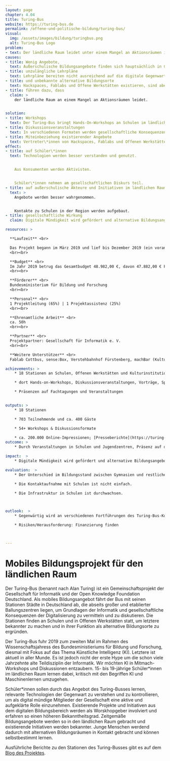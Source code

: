 ```yaml
---
layout: page
chapter: 4.04
title: Turing-Bus
website: https://turing-bus.de
permalink: /offene-und-politische-bildung/turing-bus/
visual:
  img: /assets/images/bildung/turingbus.png
  alt: Turing-Bus Logo
problem:
- text: Der ländliche Raum leidet unter einem Mangel an Aktionsräumen im Bereich der digitalen Bildung.
causes:
- title: Wenig Angebote,
  text: Außerschulische Bildungsangebote finden sich hauptsächlich in Großstädten und Ballungszentren.
- title: unzulängliche Lehrpläne
  text: Lehrpläne bereiten nicht ausreichend auf die digitale Gegenwart und Zukunft vor.
- title: und unbekannte alternative Bildungsorte
  text: Hackspaces, Fablabs und Offene Werkstätten existieren, sind aber oft nicht (ausreichend) bekannt.
- title: führen dazu, dass
  claim: >
    der ländliche Raum an einem Mangel an Aktionsräumen leidet.


solution:
- title: Workshops
  text: Der Turing-Bus bringt Hands-On-Workshops an Schulen im ländlichen Raum, die ohne Vorbildung an Themen der Informatik heranführen.
- title: Diskussionsveranstaltungen
  text: In verschiedenen Formaten werden gesellschaftliche Konsequenzen der Digitalisierung mit Vertreter\*innen aus Politik und Wirtschaft diskutiert.
- title: Miteinbeziehung existierender Angebote
  text: Vertreter\*innen von Hackspaces, Fablabs und Offenen Werkstätten werden als Workshopleiter und als Diskussionsteilnehmer\*innen miteinbezogen.
effect:
- title: auf Schüler\*innen
  text: Technologien werden besser verstanden und genutzt.


    Aus Konsumenten werden Aktivisten.


    Schüler\*innen nehmen am gesellschaftlichen Diskurs teil.
- title: auf außerschulische Akteure und Initiativen im ländlichen Raum
  text: >
    Angebote werden besser wahrgenommen.


    Kontakte zu Schulen in der Region werden aufgebaut.
- title: gesellschaftliche Wirkung
  claim: Digitale Mündigkeit wird gefördert und alternative Bildungsangebote werden relevanter.

resources: >

  **Laufzeit** <br>

  Das Projekt begann im März 2019 ​und lief bis Dezember 2019 (ein vorangegangenes Projekt des Turing-Busses lief von Februar 2018 bis Dezember 2018).
  <br><br>

  **Budget** <br>
  Im Jahr 2019 betrug das Gesamtbudget 48.982,00 €, davon 47.882,00 € Personalmittel und 1.100,00 € Sachkosten. Das Projekt war zu 100% finanziert.
  <br><br>

  **Förderer** <br>
  Bundesministerium für Bildung und Forschung
  <br><br>

  **Personal** <br>
  1 Projektleitung (65%) | 1 Projektassistenz (25%)
  <br><br>

  **Ehrenamtliche Arbeit** <br>
  ca. 50h
  <br><br>

  **Partner** <br>
  Projektpartner: Gesellschaft für Informatik e. V.
  <br><br>

  **Weitere Unterstützer** <br>
  Fablab Cottbus, sense:Box, Verstehbahnhof Fürstenberg, machBar (Kulturzentrum Freiland), Technikschule clever.inside Lübbenau, Pestalozzi-Fröbel-Haus in Berlin-Schöneberg, Otto-Hahn-Gymnasium in Gifhorn (NDS), Wilhelm-Busch-Gymnasium in Stadthagen (NDS), Ratsgymnasium Minden (NRW), Gymnasium Hermeskeil (RLP), Siebenpfeiffer-Gymnasium Kusel (RLP), Hans-Purrmann-Gymnasium in Speyer (RLP), Deutsches Museum Bonn (NRW), Kino Babylon in Berlin, John-Lennon-Gymnasium in Berlin, KI und wir*, Festung Mark in Magdeburg

achievements: >
    * 18 Stationen an Schulen, Offenen Werkstätten und Kulturinstitutionen in Brandenburg, Sachsen-Anhalt, Rheinland-Pfalz, Sachsen, Niedersachsen und Nordrhein-Westfalen mit jeweils zwischen 10 bis 120 Teilnehmenden, vorwiegend Schülerinnen und Schüler zwischen 15 und 19 Jahren

    * dort Hands-on-Workshops, Diskussionsveranstaltungen, Vorträge, Spiele sowohl als kurze 90-min-Workshops im regulären Unterrichtsablauf als auch als eigener Projekttag für eine oder mehrere Klassenstufen und klassen- und jahrgangsübergreifend oder als Teil eines Schulprojekttags (Templin) sowie als außerschulische Veranstaltung.

    * Präsenzen auf Fachtagungen und Veranstaltungen


outputs: >
    * 18 Stationen

    * 703 Teilnehmende und ca. 400 Gäste

    * 54+ Workshops & Diskussionsformate

    * ca. 200.000 Online-Impressionen; [Presseberichte](https://turing-bus.de/presse/) in Print und Digital
outcome: >
    * Durch Veranstaltungen in Schulen und Jugendzentren, Präsenz auf der Webseite und in den sozialen Medien wird ein Beitrag zur Verbreitung digitaler Bildungsangebote geleistet.

impact:  >
    * Digitale Mündigkeit wird gefördert und alternative Bildungsangebote werden relevanter.

evaluation:  >
    * Der Unterschied im Bildungsstand zwischen Gymnasien und restlichen Schulformen ist signifikant.

    * Die Kontaktaufnahme mit Schulen ist nicht einfach.

    * Die Infrastruktur in Schulen ist durchwachsen.



outlook:  >
    * Gegenwärtig wird an verschiedenen Fortführungen des Turing-Bus-Konzeptes gearbeitet

    * Risiken/Herausforderung: Finanzierung finden



---
```



# Mobiles Bildungsprojekt für den ländlichen Raum


Der Turing-Bus (benannt nach Alan Turing) ist ein Gemeinschaftsprojekt der Gesellschaft für Informatik und der Open Knowledge Foundation Deutschland. Als mobiles Bildungsangebot fährt der Bus mit seinen Stationen Städte in Deutschland ab, die abseits großer und etablierter Ballungszentren liegen, um Grundlagen der Informatik und gesellschaftliche Konsequenzen der Digitalisierung zu vermitteln und zu diskutieren. Die Stationen finden an Schulen und in Offenen Werkstätten statt, um letztere bekannter zu machen und in ihrer Funktion als alternative Bildungsorte zu ergründen.  

Der Turing-Bus fuhr 2019 zum zweiten Mal im Rahmen des Wissenschaftsjahress des Bundesministieriums für Bildung und Forschung, diesmal mit Fokus auf das Thema Künstliche Intelligenz (KI). Letztere ist aktuell in aller Munde. Es ist jedoch nicht der erste Hype um die schon viele Jahrzehnte alte Teildisziplin der Informatik. Wir möchten KI in Mitmach-Workshops und Diskussionen entzaubern. 15- bis 19-jährige Schüler*innen im ländlichen Raum lernen dabei, kritisch mit den Begriffen KI und Maschinenlernen umzugehen. 

Schüler\*innen sollen durch das Angebot des Turing-Busses lernen, relevante Technologien der Gegenwart zu verstehen und zu kontrollieren, um als digital mündige Mitglieder der Gesellschaft eine aktive und aufgeklärte Rolle einzunehmen. Existierende Projekte und Initiativen aus dem digitalen Bildungsbereich werden als Worskhopgeber involviert und erfahren so einen höheren Bekanntheitsgrad. Zeitgemäße Bildungsangebote werden so in den ländlichen Raum gebracht und existierende Initiativen werden bekannter. Junge Menschen werdend dadurch mit alternativen Bildungsräumen in Kontakt gebracht und können selbstbestimmt lernen.

Ausführliche Berichte zu den Stationen des Turing-Busses gibt es auf dem [Blog des Projektes](https://turing-bus.de/blog/).

